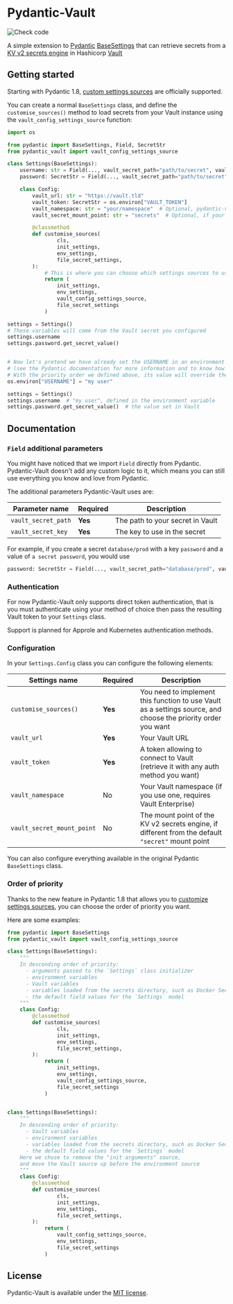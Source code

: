 # Pydantic-Vault

![Check code](https://github.com/nymous/pydantic-vault/workflows/Check%20code/badge.svg)

A simple extension to [Pydantic][pydantic] [BaseSettings][pydantic-basesettings] that can retrieve secrets from a [KV v2 secrets engine][vault-kv-v2] in Hashicorp [Vault][vault]

## Getting started

Starting with Pydantic 1.8, [custom settings sources][pydantic-basesettings-customsource] are officially supported.

You can create a normal `BaseSettings` class, and define the `customise_sources()` method to load secrets from your Vault instance using the `vault_config_settings_source` function:

```python
import os

from pydantic import BaseSettings, Field, SecretStr
from pydantic_vault import vault_config_settings_source

class Settings(BaseSettings):
    username: str = Field(..., vault_secret_path="path/to/secret", vault_secret_key="my_user")
    password: SecretStr = Field(..., vault_secret_path="path/to/secret", vault_secret_key="my_password")

    class Config:
        vault_url: str = "https://vault.tld"
        vault_token: SecretStr = os.environ["VAULT_TOKEN"]
        vault_namespace: str = "your/namespace"  # Optional, pydantic-vault supports Vault namespaces (for Vault Enterprise)
        vault_secret_mount_point: str = "secrets"  # Optional, if your KV v2 secrets engine is not available at the default "secret" mount point

        @classmethod
        def customise_sources(
                cls,
                init_settings,
                env_settings,
                file_secret_settings,
        ):
            # This is where you can choose which settings sources to use and their priority
            return (
                init_settings,
                env_settings,
                vault_config_settings_source,
                file_secret_settings
            )

settings = Settings()
# These variables will come from the Vault secret you configured
settings.username
settings.password.get_secret_value()


# Now let's pretend we have already set the USERNAME in an environment variable
# (see the Pydantic documentation for more information and to know how to configure it)
# With the priority order we defined above, its value will override the Vault secret
os.environ["USERNAME"] = "my user"

settings = Settings()
settings.username  # "my user", defined in the environment variable
settings.password.get_secret_value()  # the value set in Vault
```

## Documentation

### `Field` additional parameters

You might have noticed that we import `Field` directly from Pydantic. Pydantic-Vault doesn't add any custom logic to it, which means you can still use everything you know and love from Pydantic.

The additional parameters Pydantic-Vault uses are:

| Parameter name              | Required | Description |
|-----------------------------|----------|-------------|
| `vault_secret_path`         | **Yes**  | The path to your secret in Vault |
| `vault_secret_key`          | **Yes**  | The key to use in the secret |

For example, if you create a secret `database/prod` with a key `password` and a value of `a secret password`, you would use

```python
password: SecretStr = Field(..., vault_secret_path="database/prod", vault_secret_key="password")
```

### Authentication

For now Pydantic-Vault only supports direct token authentication, that is you must authenticate using your method of choice then pass the resulting Vault token to your `Settings` class.

Support is planned for Approle and Kubernetes authentication methods.

### Configuration

In your `Settings.Config` class you can configure the following elements:

| Settings name              | Required | Description |
|----------------------------|----------|-------------|
| `customise_sources()`      | **Yes**  | You need to implement this function to use Vault as a settings source, and choose the priority order you want |
| `vault_url`                | **Yes**  | Your Vault URL |
| `vault_token`              | **Yes**  | A token allowing to connect to Vault (retrieve it with any auth method you want) |
| `vault_namespace`          | No       | Your Vault namespace (if you use one, requires Vault Enterprise) |
| `vault_secret_mount_point` | No       | The mount point of the KV v2 secrets engine, if different from the default `"secret"` mount point |

You can also configure everything available in the original Pydantic `BaseSettings` class.

### Order of priority

Thanks to the new feature in Pydantic 1.8 that allows you to [customize settings sources][pydantic-basesettings-customsource], you can choose the order of priority you want.

Here are some examples:
```python
from pydantic import BaseSettings
from pydantic_vault import vault_config_settings_source

class Settings(BaseSettings):
    """
    In descending order of priority:
      - arguments passed to the `Settings` class initializer
      - environment variables
      - Vault variables
      - variables loaded from the secrets directory, such as Docker Secrets
      - the default field values for the `Settings` model
    """
    class Config:
        @classmethod
        def customise_sources(
                cls,
                init_settings,
                env_settings,
                file_secret_settings,
        ):
            return (
                init_settings,
                env_settings,
                vault_config_settings_source,
                file_secret_settings
            )


class Settings(BaseSettings):
    """
    In descending order of priority:
      - Vault variables
      - environment variables
      - variables loaded from the secrets directory, such as Docker Secrets
      - the default field values for the `Settings` model
    Here we chose to remove the "init arguments" source,
    and move the Vault source up before the environment source
    """
    class Config:
        @classmethod
        def customise_sources(
                cls,
                init_settings,
                env_settings,
                file_secret_settings,
        ):
            return (
                vault_config_settings_source,
                env_settings,
                file_secret_settings
            )
```

## License

Pydantic-Vault is available under the [MIT license](./LICENSE).

[pydantic]: https://pydantic-docs.helpmanual.io/
[pydantic-basesettings]: https://pydantic-docs.helpmanual.io/usage/settings/
[pydantic-basesettings-customsource]: https://pydantic-docs.helpmanual.io/usage/settings/#customise-settings-sources
[vault]: https://www.vaultproject.io/
[vault-kv-v2]: https://www.vaultproject.io/docs/secrets/kv/kv-v2/
